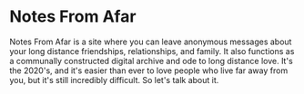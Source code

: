 # Notes From Afar

Notes From Afar is a site where you can leave anonymous messages about your long distance friendships, relationships, and family. It also functions as a communally constructed digital archive and ode to long distance love. It's the 2020's, and it's easier than ever to love people who live far away from you, but it's still incredibly difficult. So let's talk about it.